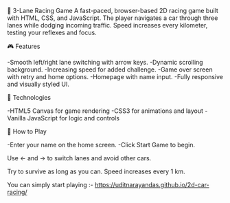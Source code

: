 🚗 3-Lane Racing Game
A fast-paced, browser-based 2D racing game built with HTML, CSS, and JavaScript. The player navigates a car through three lanes while dodging incoming traffic. Speed increases every kilometer, testing your reflexes and focus.

🎮 Features

-Smooth left/right lane switching with arrow keys.
-Dynamic scrolling background.
-Increasing speed for added challenge.
-Game over screen with retry and home options.
-Homepage with name input.
-Fully responsive and visually styled UI.


🧪 Technologies

-HTML5 Canvas for game rendering
-CSS3 for animations and layout
-Vanilla JavaScript for logic and controls

🚀 How to Play

-Enter your name on the home screen.
-Click Start Game to begin.

Use ← and → to switch lanes and avoid other cars.

Try to survive as long as you can. Speed increases every 1 km.

You can simply start playing :- https://uditnarayandas.github.io/2d-car-racing/
